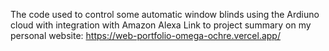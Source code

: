 The code used to control some automatic window blinds using the Ardiuno cloud with integration with Amazon Alexa
Link to project summary on my personal website: https://web-portfolio-omega-ochre.vercel.app/
